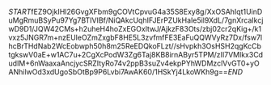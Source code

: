 $START$fEZ9OjkIHl26GvgXFbm9gCOVtCpvuG4a35S8Exy8g/XxOSAhIqt1UinDuMgRmuBSyPu97Yg7BTIVIBf/NiQAkcUqhIFJErPZUkHaIe5il9XdL/7gnXrcaIkcjwD9D1/JQW42CMs+h2uheH4hoZxEGOxltwJ/AjkzF83Ots/zbj02cr2qKig+/k1vxz5JNGR7m+nzEUleOZmZxgbF8HE5L3zvfmfFE3EaFuQQWVyRz7Dx/fsw7lhcBrTHdNab2WcEobwph50h8m25ReEDQkoFLzt//sHvpkh3OsHSH2qgKcCbtgkswV0aE+w1AC7u+2CgXcPodW3Zg6Taj8KB8irnAByr5TPM/zII7VMlkx3CdudIM+6nWaaxaAncjycSRZItyRo74v2ppB3suZv4ekpPYhWDMzclVvGT0+yOANhilwOd3xdUgoSbOtBp9P6Lvbi7AwAK60/1HSkYj4LkoWKh9g==$END$